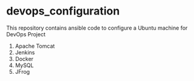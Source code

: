 # devops_configuration

This repository contains ansible code to configure a Ubuntu machine for DevOps Project

1. Apache Tomcat
2. Jenkins
3. Docker
4. MySQL
5. JFrog
